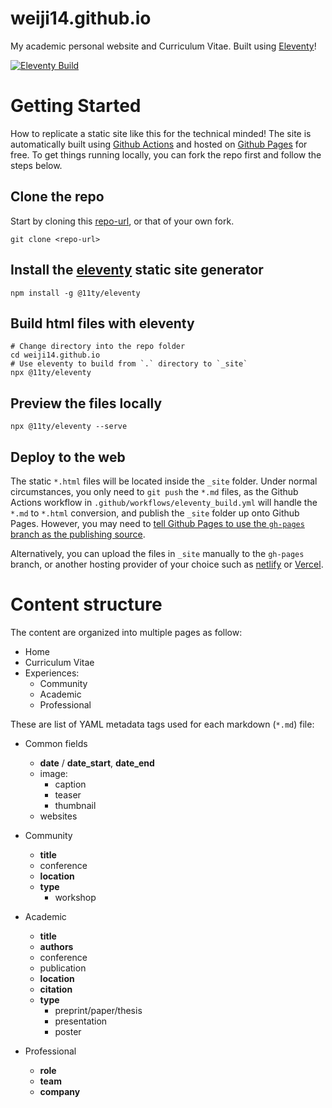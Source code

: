 # weiji14.github.io

My academic personal website and Curriculum Vitae.
Built using [Eleventy](https://11ty.io)!

[![Eleventy Build](https://github.com/weiji14/weiji14.github.io/actions/workflows/eleventy_build.yml/badge.svg)](https://github.com/weiji14/weiji14.github.io/actions/workflows/eleventy_build.yml)

# Getting Started

How to replicate a static site like this for the technical minded!
The site is automatically built using [Github Actions](https://github.com/actions)
and hosted on [Github Pages](https://pages.github.com/) for free.
To get things running locally, you can fork the repo first and follow the steps below.

## Clone the repo

Start by cloning this [repo-url](/../../), or that of your own fork.

    git clone <repo-url>

## Install the [eleventy](https://www.11ty.dev/docs/getting-started/) static site generator

    npm install -g @11ty/eleventy

## Build html files with eleventy

    # Change directory into the repo folder
    cd weiji14.github.io
    # Use eleventy to build from `.` directory to `_site`
    npx @11ty/eleventy

## Preview the files locally

    npx @11ty/eleventy --serve

## Deploy to the web

The static `*.html` files will be located inside the `_site` folder.
Under normal circumstances, you only need to `git push` the `*.md` files,
as the Github Actions workflow in `.github/workflows/eleventy_build.yml`
will handle the `*.md` to `*.html` conversion,
and publish the `_site` folder up onto Github Pages.
However, you may need to [tell Github Pages to use the `gh-pages` branch as the publishing source](https://help.github.com/en/github/working-with-github-pages/configuring-a-publishing-source-for-your-github-pages-site).

Alternatively, you can upload the files in `_site` manually to the `gh-pages`
branch, or another hosting provider of your choice such as
[netlify](https://www.netlify.com) or [Vercel](https://vercel.com).


# Content structure

The content are organized into multiple pages as follow:

- Home
- Curriculum Vitae
- Experiences:
  - Community
  - Academic
  - Professional

These are list of YAML metadata tags used for each markdown (`*.md`) file:

- Common fields
  - **date** / **date_start**, **date_end**
  - image:
    - caption
    - teaser
    - thumbnail
  - websites

- Community
  - **title**
  - conference
  - **location**
  - **type**
    - workshop
- Academic
  - **title**
  - **authors**
  - conference
  - publication
  - **location**
  - **citation**
  - **type**
    - preprint/paper/thesis
    - presentation
    - poster
- Professional
  - **role**
  - **team**
  - **company**
